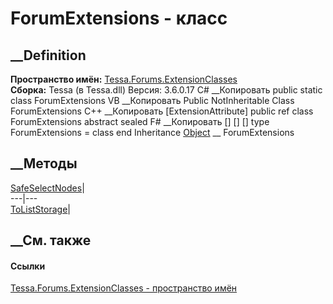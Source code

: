 # ForumExtensions - класс
##  __Definition
 **Пространство имён:**
[Tessa.Forums.ExtensionClasses](N_Tessa_Forums_ExtensionClasses.htm)  
 **Сборка:** Tessa (в Tessa.dll) Версия: 3.6.0.17
C# __Копировать
     public static class ForumExtensions
VB __Копировать
    <ExtensionAttribute>
    Public NotInheritable Class ForumExtensions
C++ __Копировать
    [ExtensionAttribute]
    public ref class ForumExtensions abstract sealed
F# __Копировать
     [<AbstractClassAttribute>]
    [<SealedAttribute>]
    [<ExtensionAttribute>]
    type ForumExtensions = class end
Inheritance
    [Object](https://learn.microsoft.com/dotnet/api/system.object) __ ForumExtensions
##  __Методы
[SafeSelectNodes](M_Tessa_Forums_ExtensionClasses_ForumExtensions_SafeSelectNodes.htm)|  
---|---  
[ToListStorage<T>](M_Tessa_Forums_ExtensionClasses_ForumExtensions_ToListStorage__1.htm)|  
## __См. также
#### Ссылки
[Tessa.Forums.ExtensionClasses - пространство
имён](N_Tessa_Forums_ExtensionClasses.htm)
